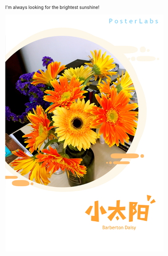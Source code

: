 I'm always looking for the brightest sunshine!

![Barberton Daisy](https://raw.githubusercontent.com/joshua19881228/my_blogs/master/Life_Discovery/Little_Things/figures/20170619.jpg "Barberton Daisy =480")

